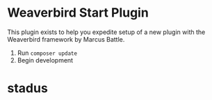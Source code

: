 # Weaverbird Start Plugin
This plugin exists to help you expedite setup of a new plugin with the Weaverbird framework by Marcus Battle.


1. Run `composer update`
2. Begin development
# stadus
